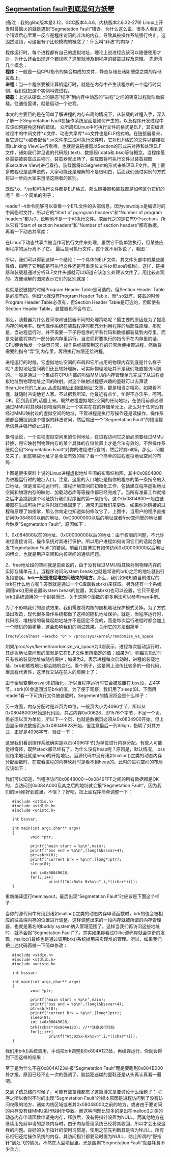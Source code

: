 ## [Segmentation fault到底是何方妖孽](https://www.cnblogs.com/masterpanda/p/5700452.html)

  (备注：我的glibc版本是2.12，GCC版本4.4.6，内核版本2.6.32-279)
  Linux上开发时最恼火的就是遇到“Segmetation Fault”错误。为什么这么说，很多人看到这个错误后心里第一反应是程序访问的非法的内存，导致其被操作系统强行终止。这固然没错，可这里有个比较模糊的概念了：什么叫“非法”的内存？

  程序运行时，每个进程都有自己的虚拟地址，理论上说进程应该可以随便使用才对，为什么还会出现这个错误呢？这里就涉及到程序的装载过程及原理。
  先澄清几个概念：\
  **程序**：一般是一组CPU指令的集合构成的文件，静态存储在诸如硬盘之类的存储设备上。\
  **进程**：当一个程序要被计算机运行时，就是在内存中产生该程序的一个运行时实例，我们就把这个实例叫做进程。\
  **装载**：上述从硬盘上的静态“程序”到内存中动态的“进程”之间的转变过程就叫做装载。往通俗里讲，就是启动一个进程。

  本文的主要目的是在简单了解进程的内存布局的情况下，从装载的过程入手，深入了解一下Segmetation Fault在操作系统层面是如何产生的，以及程序开发过程中应该如何避免这样的错误。
  众所周知Linux中可执行文件的格式是ELF，其实编译过程中的中间文件*.o文件、动态共享库*.so文件也是ELF格式的。在链接器看来，当它通过*.o或者配合*.so文件来生成可执行文件时，它对ELF格式的文件以链接视图(Linking View)进行看待。也就是说链接器以Section的形式来对待和处理ELF文件，诸如我们常见说的代码段(.text)、数据段(.data和.bss)等待概念。当程序最终需要被装载成进程时，装载器就出场了，装载器将可执行文件以装载视图(Executive View)进行看待。装载器将以Segment的形式来处理ELF文件。网上很多教程也是这样说的，大家可能还是理解的不是很明白，后面我们通过实例的方式将进一步向大家来澄清这两者的区别。

  既然*.o、*.so和可执行文件都是ELF格式，那么链接器和装载器是如何区分它们的呢？
  看一个简单的例子：


   readelf –h命令能够可以查看一个EFL文件的头部信息。因为viewobj.o是编译时的中间临时文件，所以它的“Start of pgrogram headers”和“Number of program headers”都为0，说明他不是一个可执行文件。取而代之的是它有9个section，所以它有“Start of section headers”和“Number of section headers”都有数据。
  再看一下动态共享库：


  在Linux下动态共享库被当作可执行文件来处理，虽然它不能单独执行，但某些应用程序的运行离不了它。
  最后是可执行文件，这个就不用多说了，看图：

  所以，我们可以得到这样一个结论：一个具体的ELF文件，其文件头部中的某些属性值，指明了它到底是可执行文件还是可重定位文件(*o和*.so的统称)。这样，链接器和装载器通过分析ELF文件头部就可以知道它该怎么处理该文件了。用比较直观的、方便理解的图来表示它们的区别就是：


  也就是说链接的时候Program Header Table是可选的，但Section Header Table是必须有的。例如*.o就没有Program Header Table，而*.so就有。装载的时候Program Header Table必须有，但Section Header Table是可选的，但即使有Section Header Table，装载器也不会鸟它。

  那么，装载器为什么要采取和链接器不同的处理策略呢？最主要的原因是为了提高内存的利用率。现代操作系统在装载程序时都充分利用程序的局部性原理，那就是，当进程运行时，并不需要一下子将程序的所有代码和数据都装载到内存里，而是先装载程序的一部分到内存里运行。当进程将要执行的指令不在内存里的话，CPU便会触发一个缺页异常，操作系统捕获到这样的异常后便接管进程，然后将需要的指令“弄”到内存里，再将执行权限还给进程。

  进程运行的时候，它虚拟地址空间的布局和它所占用的物理内存到底是什么样子呢？虚拟地址空间我们还比较好理解，可实际物理地址并不是我们能直接访问到的。一般是通过一个集成在CPU内部的叫做MMU的内存管理单元完成了从进程虚拟地址到物理地址之间的映射。对这个映射过程感兴趣的童鞋可以去拜读Bean_lee兄的[“Linux 从虚拟地址到物理地址”](http://blog.chinaunix.net/uid-24774106-id-3427836.html)文章，那是相当之精彩。如果看不懂，就随时咨询他老人家。不过据我所知，他最近有点忙，忙得不亦乐乎，呵呵。OK，回到我们的话题上来。既然进程虚拟地址空间的任何地址，在使用前都必须通过MMU将其映射到物理内存上一个实实在在的存储单元上。那么对于任何没有经过MMU映射过的虚拟空间的地址，不管进程是执行写操作还是读操作，操作系统都会捕捉到这个错误的非法访问，然后输出一个“Segmetation Fault”的错误提示信息并强行终止进程。

  换句话说，一个进程虚拟空间里的任何地址，在进程访问它之前必须要经过MMU转换，将它映射到物理内存的某个具体的存储位置上才是合法有效的，不然操作系统就会用“Segmetation Fault”对你的进程进行宣判，然后将其kill掉。那么，问题又来了，到底哪些地址才是合法有效的呢？看一个简单的进程虚拟地址空间的布局：

  上图是很多资料上说的Linux进程虚拟地址空间的布局结构图，其中0x0804800为进程运行时的地址入口。注意，这里的入口地址是指你的程序的第一条指令的入口地址，但是当进程运行时，进程环境空间的初始化工作，包括建立程序虚拟地址空间和物理内存的映射、加载动态库等等操作都已经完成了。当所有准备工作就绪之后才会跳到这个地址执行我们程序里的第一条指令。这个0x0804800一般由链接器在生成可执行文件时就已经固定了，通常无需我们来更改。如果你对链接的过程和原理了如指掌，那么你肯定也知道如何修改它了。上图中，当用户的程序直接访问0x084800以前的地址、0xC0000000以后的地址或者free空间里的地址都会触发“Segmetation Fault”。原因如下：

1、0x084800以前的地址、0xC0000000以后的地址：由于权限的问题，不允许进程直接访问，操作系统对其进行保护。所以用户进程如何访问它们的话就会触发“Segmetation Fault”的错误。前面几篇博文有如何访问0xC0000000以后地址的博文，也就是用户空间和内核空间的通信问题。

2、free地址段的空间就是前面说的，由于没有经过MMU将其映射到物理内存的实际存储单元上，当程序访问System break(也就是常说的brk)之后的地址就出引发段错误。**brk一般是进程堆空间结束的地方**。那么，我们如何知道当前进程的brk在什么地方呢？答案就是通过一个C库函数sbrk()来获取。另外还有一个系统调用brk()用来设置System break的位置，其实sbrk()也可以设置，它只不是对brk()系统调用的一个封装而已。关于这两个函数的更多用法可以参考man手册。

  为了不影响我们的测试效果，我们需要将内核的随机地址保护模式关掉。为了方式溢出攻击，现代很多操作系统都做了这样的随机地址保护。就是，当程序运行时，代码段、堆栈段的装载起始地址并不是固定不变的，而是每次运行进程时都会加上一个随机的偏移量，这会影响我们的测试效果。关闭它的方法很简单：

  `[root@localhost ~]#echo "0" > /proc/sys/kernel/randomize_va_space`

   如果/proc/sys/kernel/randomize_va_space为0则表示，进程每次启动运行时，其虚拟地址空间里的值就是它在ELF文件里所指定的值；如果为1，则每次启动时只有栈的装载地址做随机保护；如果为2，表示进程每次启动时，进程的装载地址、brk和堆栈地址都会随机变化。看个例子，这是网上流传比较多的一段代码，很具有代表性，这里我又站在前人的肩膀上了：

  由于全局变量bssvar未初始化，所以当程序运行时它会被放置在.bss段，占4字节。sbrk(0)会返回当前brk的值。为了便于观察，我们用了sleep(8)。下面用readelf看一下可执行文件被装载时，Segement的情况将会是什么样子：

   另一方面，内存分配时是以页为单位，一般页大小为4096字节，所以从0x08048000开始是代码段，共占内存0x00628，即1576个字节，不足一个页，但必须以页为单位，所以下一个页，也就是数据页必须从0x0804900开始。但上面显示却说数据页从0x08049628开始，但注意最后一列Allign，指明了对其方式，正好是4096字节。验证一下：


  这里我们看到操作系统确实是以页(4096字节)为单位进行内存分配。有些人可能觉得奇怪，既然stack都已经有了，为什么没有heap呢？原因是，默认情况，.bss段结束地址就是heap的开始地址。当源代码中没有诸如malloc()之类的动态内存分配函数时，在查看进程的内存映射时是看不到heap的。此时的进程空间的布局应该如下：

   我们可以知道，当程序访问0x0848000～0x0849FFF之间的所有数据都是OK的，当访问到0x084A000及其之后的地址就会报“Segmetation Fault”，因为我们的brk刚好到这里。不信？？好吧，把上面程序简单调整一下：

```
   #include <stdio.h>
   #include <stdlib.h>
   #include <unistd.h>

   int bssvar;

   int main(int argc,char** argv)
   {
           void *ptr;

           printf("main start = %p\n",main);
           printf("bss end = %p\n",(long)&bssvar+4);
           ptr=sbrk(0);
           printf("current brk = %p\n",(long*)ptr);
           sleep(8);

           int i=0x08049628;
           for(;;i++)
                   printf("At:0x%x-0x%x\n",i,*((char*)i));
   }
```

   重新编译运行memlayout，最后出现“Segmetation Fault”时应该是下面这个样子：

   当你的源代码中有用到诸如malloc()之类的动态内存申请函数时，brk的值会被相应的往高端内存的位置进行调整，这样调整出来的一段内存就被所谓的内存管理器，也就是著名的buddy system纳入管理范围了。这样当我们再访问这些地址时，就不会报“Segmetation Fault”了。其实如果你看过Glibc源码你就会惊奇的发现，malloc()最终也是通过调用brk()系统掉用来实现堆的管理。所以，如果我们把上述代码再做一下简单修改：
```
   #include <stdio.h>
   #include <stdlib.h>
   #include <unistd.h>

   int bssvar;

   int main(int argc,char** argv)
   {
           void *ptr;

           printf("main start = %p\n",main);
           printf("bss end = %p\n",(long)&bssvar+4);
           ptr=sbrk(0);
           printf("current brk = %p\n",(long*)ptr);
           sleep(8);
           int i=0x08049628;
           brk((char*)0x804A123); //**注意这行代码
           for(;;i++)
                   printf("At:0x%x-0x%x\n",i,*((char*)i));
   }
```

  我们用brk()系统调用，手动把brk调整到0x804A123处，再编译运行，你就会得到下面这样的结果：

  至于是为什么不在0x804A123处报“Segmetation Fault”而是要跑到0x804B000处才报，原因已经不止一次的强调了，脑袋犯迷糊的童鞋还是从头再认真看一遍吧。

  又到了该总结的时候了，可能有些童鞋都忘了这篇博文是要讨论什么话题了：
  程序之所以会时不时的出现“Segmetation Fault”的根本原因是进程访问到了没有访问权限的地方，诸如内核区域或者其0x08048000之前的地方，或者由于要访问的内存没有经MMU进行映射所导致。而这种问题比较多的是出在malloc()之类的动态内存申请函数申请完内存，释放后，没有将指针设置为NULL，而其他地方在继续用先前申请的那块内存时，由于内存管理系统已经将其收回，所以才会出现这样的问题。良好的关于指针的使用习惯是，使用之前先判断其是否为NULL，所有已经归还给操作系统的内存，其访问指针都要及时置为NULL，防止所谓的“野指针”到处飞的情况，不然在大型项目里，光是围剿“Segmetation Fault”就要耗费不少兵力。

